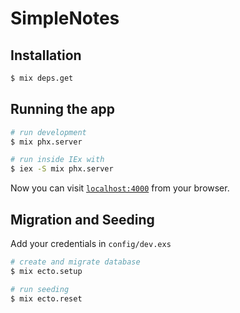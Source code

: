 # SimpleNotes

## Installation
```bash
$ mix deps.get
```

## Running the app
```bash
# run development
$ mix phx.server

# run inside IEx with
$ iex -S mix phx.server
```

Now you can visit [`localhost:4000`](http://localhost:4000) from your browser.

## Migration and Seeding

Add your credentials in `config/dev.exs`
```bash
# create and migrate database
$ mix ecto.setup

# run seeding
$ mix ecto.reset
```
